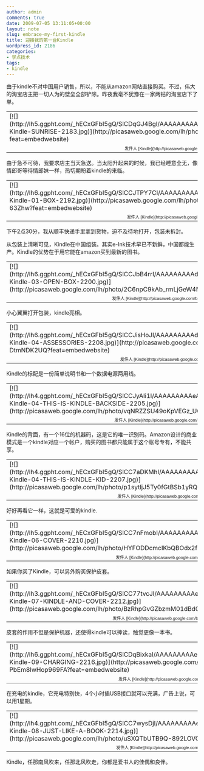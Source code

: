 ```yaml
---
author: admin
comments: true
date: 2009-07-05 13:11:05+00:00
layout: note
slug: embrace-my-first-kindle
title: 迎接我的第一台Kindle
wordpress_id: 2186
categories:
- 学点技术
tags:
- kindle
---
```


由于kindle不对中国用户销售，所以，不能从amazon网站直接购买。不过，伟大的淘宝店主把一切人为的壁垒全部铲除。昨夜我毫不犹豫在一家两钻的淘宝店下了单。

<table style="width:auto;" ><tr >
<td >[![](http://lh5.ggpht.com/_hECxGFbI5gQ/SlCDqGJ4BgI/AAAAAAAAAek/HwKhOwzDdH0/s400/My-Kindle-SUNRISE-2183.jpg)](http://picasaweb.google.com/lh/photo/Lx7rAgfXLkn-F1J2luUAfA?feat=embedwebsite)
</td></tr><tr >
<td style="font-family:arial,sans-serif; font-size:11px; text-align:right" >发件人 [Kindle](http://picasaweb.google.com/baibanbao.net/Kindle?feat=embedwebsite)
</td></tr></table>

由于急不可待，我要求店主当天急送。当太阳升起来的时候，我已经睡意全无，像情郎哥等待情郎妹一样，热切期盼着kindle的来临。

<table style="width:auto;" ><tr >
<td >[![](http://lh6.ggpht.com/_hECxGFbI5gQ/SlCCJTPY7CI/AAAAAAAAAdw/W18H2moBv5Y/s400/My-Kindle-01-BOX-2192.jpg)](http://picasaweb.google.com/lh/photo/zPAjKS9sB9x4EZMa-63Zhw?feat=embedwebsite)
</td></tr><tr >
<td style="font-family:arial,sans-serif; font-size:11px; text-align:right" >发件人 [Kindle](http://picasaweb.google.com/baibanbao.net/Kindle?feat=embedwebsite)
</td></tr></table>

下午2点30分，我从顺丰快递手里拿到货物，迫不及待地打开，包装未拆封。

从包装上清晰可见，Kindle在中国组装。其实e-Ink技术早已不新鲜，中国都能生产。Kindle的优势在于用它能在amazon买到最新的图书。

<table style="width:auto;" ><tr >
<td >[![](http://lh6.ggpht.com/_hECxGFbI5gQ/SlCCJbB4rrI/AAAAAAAAAd4/Rlluh4GH_Es/s400/My-Kindle-03-OPEN-BOX-2200.jpg)](http://picasaweb.google.com/lh/photo/2C6npC9kAb_rmLjGeW4Maw?feat=embedwebsite)
</td></tr><tr >
<td style="font-family:arial,sans-serif; font-size:11px; text-align:right" >发件人 [Kindle](http://picasaweb.google.com/baibanbao.net/Kindle?feat=embedwebsite)
</td></tr></table>

小心翼翼打开包装，kindle亮相。

<table style="width:auto;" ><tr >
<td >[![](http://lh6.ggpht.com/_hECxGFbI5gQ/SlCCJisHoJI/AAAAAAAAAd8/JXkWQT8HcZA/s400/My-Kindle-04-ASSESSORIES-2208.jpg)](http://picasaweb.google.com/lh/photo/7l44g1b8xcYX-DtmNDK2UQ?feat=embedwebsite)
</td></tr><tr >
<td style="font-family:arial,sans-serif; font-size:11px; text-align:right" >发件人 [Kindle](http://picasaweb.google.com/baibanbao.net/Kindle?feat=embedwebsite)
</td></tr></table>

Kindle的标配是一份简单说明书和一个数据电源两用线。

<table style="width:auto;" ><tr >
<td >[![](http://lh4.ggpht.com/_hECxGFbI5gQ/SlCCJyAIi1I/AAAAAAAAAeA/2ROvlSW6rQs/s400/My-Kindle-04-THIS-IS-KINDLE-BACKSIDE-2205.jpg)](http://picasaweb.google.com/lh/photo/vqNRZZSU49oKpVEGz_U03A?feat=embedwebsite)
</td></tr><tr >
<td style="font-family:arial,sans-serif; font-size:11px; text-align:right" >发件人 [Kindle](http://picasaweb.google.com/baibanbao.net/Kindle?feat=embedwebsite)
</td></tr></table>

Kindle的背面，有一个16位的机器码，这是它的唯一识别码。Amazon设计的商业模式是一个kindle对应一个帐户，购买的图书都只能属于这个帐号专有，不能共享。

<table style="width:auto;" ><tr >
<td >[![](http://lh4.ggpht.com/_hECxGFbI5gQ/SlCC7aDKMhI/AAAAAAAAAeE/doC6f93IuYs/s400/My-Kindle-04-THIS-IS-KINDLE-KID-2207.jpg)](http://picasaweb.google.com/lh/photo/p1sytljJ5Ty0fGtBSb1yRQ?feat=embedwebsite)
</td></tr><tr >
<td style="font-family:arial,sans-serif; font-size:11px; text-align:right" >发件人 [Kindle](http://picasaweb.google.com/baibanbao.net/Kindle?feat=embedwebsite)
</td></tr></table>

好好再看它一样，这就是可爱的kindle.

<table style="width:auto;" ><tr >
<td >[![](http://lh5.ggpht.com/_hECxGFbI5gQ/SlCC7nFmobI/AAAAAAAAAeM/2toJ2o_jfeQ/s400/My-Kindle-06-COVER-2210.jpg)](http://picasaweb.google.com/lh/photo/HYFODDcmcIKbQBOdx2fU1w?feat=embedwebsite)
</td></tr><tr >
<td style="font-family:arial,sans-serif; font-size:11px; text-align:right" >发件人 [Kindle](http://picasaweb.google.com/baibanbao.net/Kindle?feat=embedwebsite)
</td></tr></table>

如果你买了Kindle，可以另外购买保护皮套。

<table style="width:auto;" ><tr >
<td >[![](http://lh3.ggpht.com/_hECxGFbI5gQ/SlCC77tvcJI/AAAAAAAAAeQ/aTSED3KavlI/s400/My-Kindle-07-KINDLE-AND-COVER-2212.jpg)](http://picasaweb.google.com/lh/photo/BzRhpGvGZbzmM01dBd0bGg?feat=embedwebsite)
</td></tr><tr >
<td style="font-family:arial,sans-serif; font-size:11px; text-align:right" >发件人 [Kindle](http://picasaweb.google.com/baibanbao.net/Kindle?feat=embedwebsite)
</td></tr></table>

皮套的作用不但是保护机器，还使得kindle可以捧读，触觉更像一本书。

<table style="width:auto;" ><tr >
<td >[![](http://lh6.ggpht.com/_hECxGFbI5gQ/SlCDqBixkaI/AAAAAAAAAec/w61ssWzwPEo/s400/My-Kindle-09-CHARGING-2216.jpg)](http://picasaweb.google.com/lh/photo/iHtON0-PbEm8lwHop969FA?feat=embedwebsite)
</td></tr><tr >
<td style="font-family:arial,sans-serif; font-size:11px; text-align:right" >发件人 [Kindle](http://picasaweb.google.com/baibanbao.net/Kindle?feat=embedwebsite)
</td></tr></table>

在充电的kindle，它充电特别快，4个小时插USB接口就可以充满，广告上说，可以用1星期。

<table style="width:auto;" ><tr >
<td >[![](http://lh4.ggpht.com/_hECxGFbI5gQ/SlCC7wysDjI/AAAAAAAAAeU/XCdPV470ffs/s400/My-Kindle-08-JUST-LIKE-A-BOOK-2214.jpg)](http://picasaweb.google.com/lh/photo/uSXQTbUTB9Q-892LOVOECg?feat=embedwebsite)
</td></tr><tr >
<td style="font-family:arial,sans-serif; font-size:11px; text-align:right" >发件人 [Kindle](http://picasaweb.google.com/baibanbao.net/Kindle?feat=embedwebsite)
</td></tr></table>

Kindle，任那南风吹来，任那北风吹走，你都是爱书人的佳偶和良伴。




